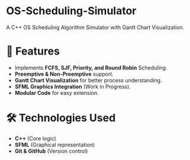 # OS-Scheduling-Simulator  
A C++ OS Scheduling Algorithm Simulator with Gantt Chart Visualization.

# 🚀 Features
- Implements **FCFS, SJF, Priority, and Round Robin** Scheduling.
- **Preemptive & Non-Preemptive** support.
- **Gantt Chart Visualization** for better process understanding.
- **SFML Graphics Integration** (Work in Progress).
- **Modular Code** for easy extension.

# 🛠 Technologies Used
- **C++** (Core logic)
- **SFML** (Graphical representation)
- **Git & GitHub** (Version control)
